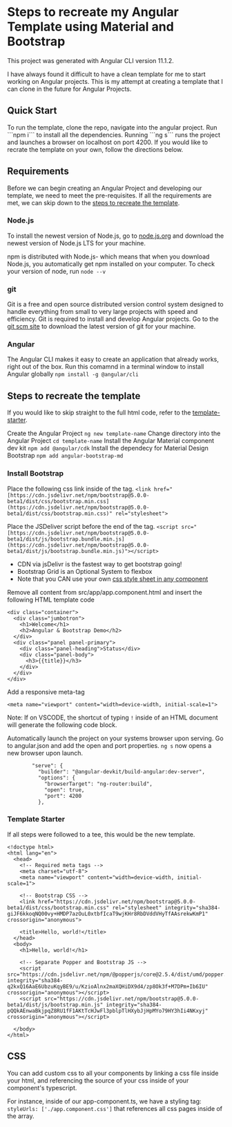 # Steps to recreate my Angular Template using Material and Bootstrap
This project was generated with Angular CLI version 11.1.2.

I have always found it difficult to have a clean template for me to start working on Angular projects. This is my attempt at creating a template that I can clone in the future for Angular Projects.

<h2 id="quick-start">Quick Start</h2>
To run the template, clone the repo, navigate into the angular project. Run ```npm i``` to install all the dependencies. Running ```ng s``` runs the project and launches a browser on localhost on port 4200.
If you would like to recrate the template on your own, follow the directions below.

## Requirements
Before we can begin creating an Angular Project and developing our template, we need to meet the pre-requisites. If all the requirements are met, we can skip down to the [steps to recreate the template](#steps-to-recreate-the-template).
### Node.js
To install the newest version of Node.js, go to [node.js.org](https://nodejs.org/en/) and download the newest version of Node.js LTS for your machine.

npm is distributed with Node.js- which means that when you download Node.js, you automatically get npm installed on your computer. To check your version of node, run ```node --v```
### git
Git is a free and open source distributed version control system designed to handle everything from small to very large projects with speed and efficiency. Git is required to install and develop Angular projects. Go to the [git scm site](https://git-scm.com/downloads) to download the latest version of git for your machine.
<h3 id="angular-header">Angular</h3>

The Angular CLI makes it easy to create an application that already works, right out of the box. Run this comamnd in a terminal window to install Angular globally ```npm install -g @angular/cli```

<h2 id="steps-to-recreate-the-template">Steps to recreate the template</h2>

If you would like to skip straight to the full html code, refer to the [template-starter](#template-starter).

Create the Angular Project
```ng new template-name```
Change directory into the Angular Project
```cd template-name```
Install the Angular Material component dev kit
```npm add @angular/cdk```
Install the dependecy for Material Design Bootstrap
```npm add angular-bootstrap-md```

<h3 id="install-bootstrap">Install Bootstrap</h3>

Place the following css link inside of the <head> tag.
```<link href="[https://cdn.jsdelivr.net/npm/bootstrap@5.0.0-beta1/dist/css/bootstrap.min.css](https://cdn.jsdelivr.net/npm/bootstrap@5.0.0-beta1/dist/css/bootstrap.min.css)" rel="stylesheet">``` 

Place the JSDeliver script before the end of the <body> tag.
```<script src="[https://cdn.jsdelivr.net/npm/bootstrap@5.0.0-beta1/dist/js/bootstrap.bundle.min.js](https://cdn.jsdelivr.net/npm/bootstrap@5.0.0-beta1/dist/js/bootstrap.bundle.min.js)"></script>``` 

- CDN via jsDelivr is the fastest way to get bootstrap going!
- Bootstrap Grid is an Optional System to flexbox
- Note that you CAN use your own [css style sheet in any component](#css)

Remove all content from src/app/app.component.html and insert the following HTML template code
```
<div class="container">
  <div class="jumbotron">
    <h1>Welcome</h1>
    <h2>Angular & Bootstrap Demo</h2>
  </div>
  <div class="panel panel-primary">
    <div class="panel-heading">Status</div>
    <div class="panel-body">
      <h3>{{title}}</h3>
    </div>
  </div>
</div>
```

Add a responsive meta-tag
```
<meta name="viewport" content="width=device-width, initial-scale=1">
```
Note: If on VSCODE, the shortcut of typing `!` inside of an HTML document will generate the following code block.

Automatically launch the project on your systems browser upon serving. Go to angular.json and add the open and port properties. `ng s` now opens a new browser upon launch.
```
        "serve": {
          "builder": "@angular-devkit/build-angular:dev-server",
          "options": {
            "browserTarget": "ng-router:build",
            "open": true,
            "port": 4200
          },
```
<h3 id="template-starter">Template Starter</h3>

If all steps were followed to a tee, this would be the new template.

```
<!doctype html>
<html lang="en">
  <head>
    <!-- Required meta tags -->
    <meta charset="utf-8">
    <meta name="viewport" content="width=device-width, initial-scale=1">

    <!-- Bootstrap CSS -->
    <link href="https://cdn.jsdelivr.net/npm/bootstrap@5.0.0-beta1/dist/css/bootstrap.min.css" rel="stylesheet" integrity="sha384-giJF6kkoqNQ00vy+HMDP7azOuL0xtbfIcaT9wjKHr8RbDVddVHyTfAAsrekwKmP1" crossorigin="anonymous">

    <title>Hello, world!</title>
  </head>
  <body>
    <h1>Hello, world!</h1>

    <!-- Separate Popper and Bootstrap JS -->
    <script src="https://cdn.jsdelivr.net/npm/@popperjs/core@2.5.4/dist/umd/popper.min.js" integrity="sha384-q2kxQ16AaE6UbzuKqyBE9/u/KzioAlnx2maXQHiDX9d4/zp8Ok3f+M7DPm+Ib6IU" crossorigin="anonymous"></script>
    <script src="https://cdn.jsdelivr.net/npm/bootstrap@5.0.0-beta1/dist/js/bootstrap.min.js" integrity="sha384-pQQkAEnwaBkjpqZ8RU1fF1AKtTcHJwFl3pblpTlHXybJjHpMYo79HY3hIi4NKxyj" crossorigin="anonymous"></script>

  </body>
</html>
```

<h2 id="css">CSS</h2>

You can add custom css to all your components by linking a css file inside your html, and referencing the source of your css inside of your component's typescript.

For instance, inside of our app-component.ts, we have a styling tag: ```styleUrls: ['./app.component.css']``` that references all css pages inside of the array.